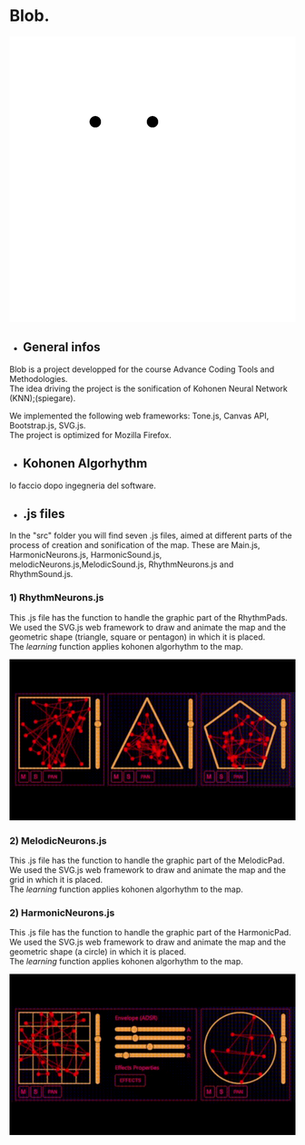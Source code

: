# Blob.
![](./images/blob.svg)

- ## General infos

Blob is a project developped for the course Advance Coding Tools and Methodologies. <br>
The idea driving the project is the sonification of Kohonen Neural Network (KNN);(spiegare). <br>

We implemented the following web frameworks: Tone.js, Canvas API, Bootstrap.js, SVG.js. <br>
The project is optimized for Mozilla Firefox. <br>
- ## Kohonen Algorhythm


lo faccio dopo ingegneria del software.

- ## .js files
In the "src" folder you will find seven .js files, aimed at different parts of the process of creation and sonification of the map. These are Main.js, HarmonicNeurons.js, HarmonicSound.js, melodicNeurons.js,MelodicSound.js, RhythmNeurons.js and RhythmSound.js. <br> 

### 1) RhythmNeurons.js 
This .js file has the function to handle the graphic part of the RhythmPads. <br>
We used the SVG.js web framework to draw and animate the map and the geometric shape (triangle, square or pentagon) in which it is placed. <br>
The _learning_ function applies kohonen algorhythm to the map.

![Alt Text](./images/readme/RhythmPad.gif)

### 2) MelodicNeurons.js
This .js file has the function to handle the graphic part of the MelodicPad. <br>
We used the SVG.js web framework to draw and animate the map and the grid in which it is  placed. <br>
The _learning_ function applies kohonen algorhythm to the map. <br>

### 2) HarmonicNeurons.js
This .js file has the function to handle the graphic part of the HarmonicPad. <br>
We used the SVG.js web framework to draw and animate the map and the geometric shape (a circle) in which it is  placed. <br>
The _learning_ function applies kohonen algorhythm to the map. <br>

![Alt Text](./images/readme/melodicNeurons.gif)










